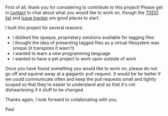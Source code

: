 First of all, thank you for considering to contribute to this project! Please get in [contact](mailto:paul.ruane@oniony.com?subject=Contributing%20to%20TMSU) to chat about what you would like to work on, though the [TODO list](https://github.com/oniony/TMSU/wiki/TODO) and [issue
tracker](https://github.com/oniony/TMSU/issues) are good places to start.

I built this project for several reasons:

  * I disliked the opaque, proprietary solutions available for tagging files
  * I thought the idea of presenting tagged files as a virtual filesystem was unique (it transpires it wasn't)
  * I wanted to learn a new programming language
  * I wanted to have a pet project to work upon outside of work

Once you have found something you would like to work on, please do not go off and squirrel away at a giagantic pull-request. It would be far better if we could communicate often and keep the pull requests small and tightly scoped so that they're easier to understand and so that it's not disheartening if it stuff to be changed.

Thanks again, I look forward to collaborating with you.

Paul
